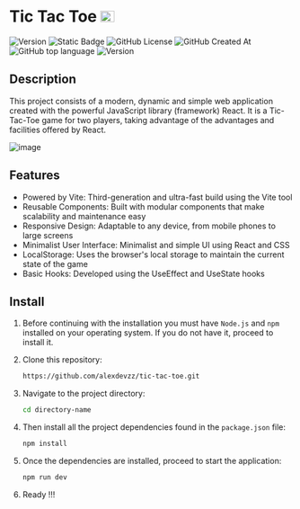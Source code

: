 # Tic Tac Toe <img src="https://github.com/user-attachments/assets/7d4c5e46-9f71-455a-aad6-a2f8dcf49d2a" alt="React" width="25" height="20">
![Version](https://img.shields.io/badge/version-1.0.0-blue)
![Static Badge](https://img.shields.io/badge/build-in_deploy-red)
![GitHub License](https://img.shields.io/github/license/alexdevzz/tic-tac-toe?color=darkgren)
![GitHub Created At](https://img.shields.io/github/created-at/alexdevzz/tic-tac-toe?color=yellow)
![GitHub top language](https://img.shields.io/github/languages/top/alexdevzz/tic-tac-toe?color=purple)
![Version](https://img.shields.io/badge/framework-react-blue)

## Description
This project consists of a modern, dynamic and simple web application created with the powerful JavaScript library (framework) React. It is a Tic-Tac-Toe game for two players, taking advantage of the advantages and facilities offered by React.

![image](https://github.com/user-attachments/assets/d5568500-e547-4f97-88a4-fd6968a6dfec)




## Features
- Powered by Vite: Third-generation and ultra-fast build using the Vite tool
- Reusable Components: Built with modular components that make scalability and maintenance easy
- Responsive Design: Adaptable to any device, from mobile phones to large screens
- Minimalist User Interface: Minimalist and simple UI using React and CSS
- LocalStorage: Uses the browser's local storage to maintain the current state of the game
- Basic Hooks: Developed using the UseEffect and UseState hooks

## Install
1. Before continuing with the installation you must have ```Node.js``` and ```npm``` installed on your operating system. If you do not have it, proceed to install it.
   
2. Clone this repository:
   ```bash
   https://github.com/alexdevzz/tic-tac-toe.git
   ```
   
3. Navigate to the project directory:
   ``` bash
   cd directory-name
   ```

4. Then install all the project dependencies found in the ```package.json``` file:
   ``` bash
   npm install
   ```

5. Once the dependencies are installed, proceed to start the application:
   ``` bash
   npm run dev
   ```

6. Ready !!!



